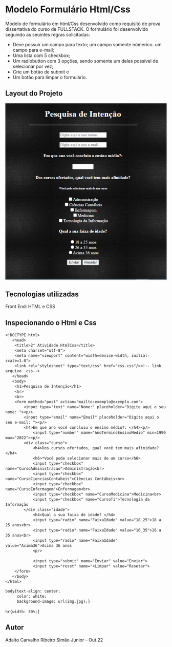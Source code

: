 # Modelo Formulário Html/Css

Modelo de formulário em html/Css desenvolvido como requisito de prova dissertativa do curso de FULLSTACK.
O formulário foi desenvolvido seguindo as seuintes regras solicitadas:

* Deve possuir um campo para texto; um campo somente númerico. um campo para e-mail;
* Uma lista com 5 checkbox; 
* Um radiobutton com 3 opções, sendo somente um deles possível de selecionar por vez; 
* Crie um botão de submit e
* Um botão para limpar o formulário.


## Layout do Projeto

<img src="img.png">

## Tecnologias utilizadas

Front End:  HTML e CSS

## Inspecionando o Html e Css

```
<!DOCTYPE html>
   <head>
	<title>2° Atividade HtmlCss</title>
	<meta charset="utf-8">
	<meta name="viewport" content="width=device-width, initial-scale=1.0">
	<link rel="stylesheet" type="text/css" href="css.css"/><!-- link arquivo .css--> 
   </head>
   <body>
	<h1>Pesquisa de Intenção</h1>
   	<hr>
	<br>
	<form method="post" action="mailto:exemplo@exemplo.com">
		<input type="text" name="Nome:" placeholder="Digite aqui o seu nome: "><p/>
		<input type="email" name="Email" placeholder="Digite aqui o seu e-mail: "><p/>
		<h4>Em que ano você concluiu o ensino médio?: </h4><p/>
			<input type="number" name="AnoTerminoEnsinoMedio" min=1990 max="2022"><p/>
		<div class="curso">
			<h4>Dos cursos ofertados, qual você tem mais afinidade? </h4>
			<h6>*Você pode selecionar mais de um curso</h6>
			<input type="checkbox" name="CursoAdministracao">Administração<br>
			<input type="checkbox" name="CursoCienciasContabeis">Ciências Contábeis<br>
			<input type="checkbox" name="CursoEnfermagem">Enfermagem<br>
			<input type="checkbox" name="CursoMedicina">Medicina<br>
			<input type="checkbox" name="CursoTi">Tecnologia da Informação
		</div class="idade">
			<h4>Qual a sua faixa de idade? </h4>
			<input type="radio" name="FaixaIdade" value="18_25">18 a 25 anos<br>
			<input type="radio" name="FaixaIdade" value="16_35">26 a 35 anos<br>
			<input type="radio" name="FaixaIdade" value="Acima36">Acima 36 anos
			<p/>

			<input type="submit" name="Enviar" value="Enviar">
			<input type="reset" name="<Limpar" value="Resetar">
	</form>
   </body>
</html>
```

```
body{text-align: center;
	 color: white;
	 background-image: url(img.jpg);}

hr{width: 30%;}
```
## Autor

Adalto Carvalho Ribeiro Simão Junior - Out.22


